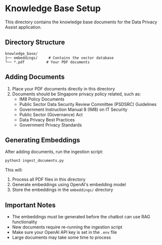 # Knowledge Base Setup

This directory contains the knowledge base documents for the Data Privacy Assist application.

## Directory Structure

```
knowledge_base/
├── embeddings/     # Contains the vector database
└── *.pdf          # Your PDF documents
```

## Adding Documents

1. Place your PDF documents directly in this directory
2. Documents should be Singapore privacy policy related, such as:
   - IM8 Policy Documents
   - Public Sector Data Security Review Committee (PSDSRC) Guidelines
   - Government Instruction Manual 8 (IM8) on IT Security
   - Public Sector (Governance) Act
   - Data Privacy Best Practices
   - Government Privacy Standards

## Generating Embeddings

After adding documents, run the ingestion script:

```bash
python3 ingest_documents.py
```

This will:
1. Process all PDF files in this directory
2. Generate embeddings using OpenAI's embedding model
3. Store the embeddings in the `embeddings/` directory

## Important Notes

- The embeddings must be generated before the chatbot can use RAG functionality
- New documents require re-running the ingestion script
- Make sure your OpenAI API key is set in the `.env` file
- Large documents may take some time to process
